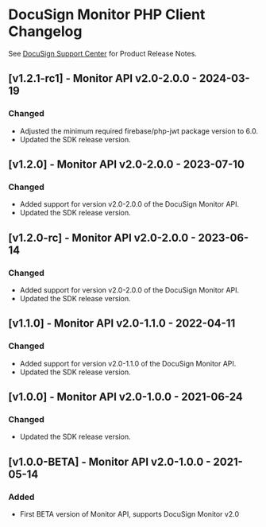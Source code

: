 # DocuSign Monitor PHP Client Changelog
See [DocuSign Support Center](https://support.docusign.com/en/releasenotes/) for Product Release Notes.


## [v1.2.1-rc1] - Monitor API v2.0-2.0.0 - 2024-03-19
### Changed
- Adjusted the minimum required firebase/php-jwt package version to 6.0.
- Updated the SDK release version.

## [v1.2.0] - Monitor API v2.0-2.0.0 - 2023-07-10
### Changed
- Added support for version v2.0-2.0.0 of the DocuSign Monitor API.
- Updated the SDK release version.

## [v1.2.0-rc] - Monitor API v2.0-2.0.0 - 2023-06-14
### Changed
- Added support for version v2.0-2.0.0 of the DocuSign Monitor API.
- Updated the SDK release version.

## [v1.1.0] - Monitor API v2.0-1.1.0 - 2022-04-11
### Changed
- Added support for version v2.0-1.1.0 of the DocuSign Monitor API.
- Updated the SDK release version.

## [v1.0.0] - Monitor API v2.0-1.0.0 - 2021-06-24
### Changed
- Updated the SDK release version.

## [v1.0.0-BETA] - Monitor API v2.0-1.0.0 - 2021-05-14
### Added
- First BETA version of Monitor API, supports DocuSign Monitor v2.0

